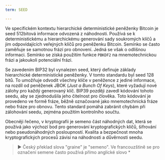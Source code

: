 ```yaml
---
term: SEED

---
```

Ve specifickém kontextu hierarchické deterministické peněženky Bitcoin je seed 512bitová informace odvozená z náhodnosti. Používá se k deterministickému a hierarchickému generování sady soukromých klíčů a jim odpovídajících veřejných klíčů pro peněženku Bitcoin. Semínko se často zaměňuje se samotnou frází pro obnovení. Jedná se však o odlišnou informaci. Semínko se získá použitím funkce `PBKDF2` na mnemotechnickou frázi a jakoukoli potenciální frázi.

Se zavedením BIP32 byl vynalezen seed, který definuje základy hierarchické deterministické peněženky. V tomto standardu byl seed 128 bitů. To umožňuje odvodit všechny klíče v peněžence z jediné informace, na rozdíl od peněženek JBOK (*Just a Bunch Of Keys*), které vyžadují nové zálohy pro každý generovaný klíč. BIP39 později zavedl kódování tohoto seedu, aby se zjednodušila jeho čitelnost pro člověka. Toto kódování je provedeno ve formě fráze, běžně označované jako mnemotechnická fráze nebo fráze pro obnovu. Tento standard pomáhá zabránit chybám při zálohování seedu, zejména použitím kontrolního součtu.

Obecněji řečeno, v kryptografii je semeno část náhodných dat, která se používá jako výchozí bod pro generování kryptografických klíčů, šifrování nebo pseudonáhodných posloupností. Kvalita a bezpečnost mnoha kryptografických procesů závisí na náhodnosti a důvěrnosti seedu.

> ► Český překlad slova "graine" je "semeno". Ve francouzštině se pro označení semene často používá přímo anglické slovo *
